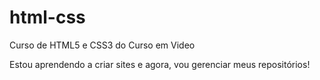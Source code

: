 # html-css
Curso de HTML5 e CSS3 do Curso em Video

Estou aprendendo a criar sites e agora, vou gerenciar meus repositórios!